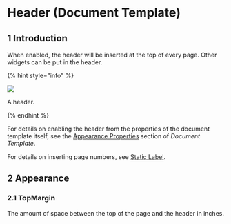 # Header (Document Template)

## 1 Introduction

When enabled, the header will be inserted at the top of every page. Other widgets can be put in the header.

{% hint style="info" %}

![](attachments/document-templates/918236.png)

A header.

{% endhint %}

For details on enabling the header from the properties of the document template itself, see the [Appearance Properties](document-template#appearance-properties) section of *Document Template*.

For details on inserting page numbers, see [Static Label](static-label-document-template).

## 2 Appearance

### 2.1 TopMargin

The amount of space between the top of the page and the header in inches.

